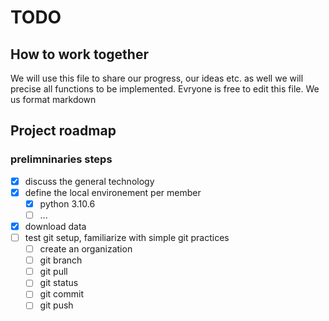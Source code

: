 # TODO
## How to work together

We will use this file to share our progress, our ideas etc. as well we will precise all functions to be implemented.
Evryone is free to edit this file. We us format markdown

## Project roadmap

### prelimninaries steps

- [x] discuss the general technology
- [x] define the local environement per member
  - [x] python 3.10.6
  - [ ] ...
- [x] download data
- [ ] test git setup, familiarize with simple git practices
  - [ ] create an organization
  - [ ] git branch
  - [ ] git pull
  - [ ] git status
  - [ ] git commit
  - [ ] git push
